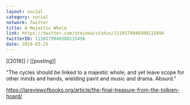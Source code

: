 ```yaml
---
layout: social
category: social
network: Twitter
title: A Majestic Whole
link: https://twitter.com/steinea/status/1110179940308115456
twitterID: 1110179940308115456
date: 2019-03-25
---
```


[[2019]] / [[posting]]

"The cycles should be linked to a majestic whole, and yet leave scope for other minds and hands, wielding paint and music and drama. Absurd."

<https://lareviewofbooks.org/article/the-final-treasure-from-the-tolkien-hoard/>
